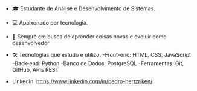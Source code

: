 - 🎓 Estudante de Análise e Desenvolvimento de Sistemas.
- 💻 Apaixonado por tecnologia.
- 🚀 Sempre em busca de aprender coisas novas e evoluir como desenvolvedor


- 🛠️ Tecnologias que estudo e utilizo:
-Front-end: HTML, CSS, JavaScript
-Back-end: Python
-Banco de Dados: PostgreSQL
-Ferramentas: Git, GitHub, APIs REST


- LinkedIn: https://www.linkedin.com/in/pedro-hertzriken/
